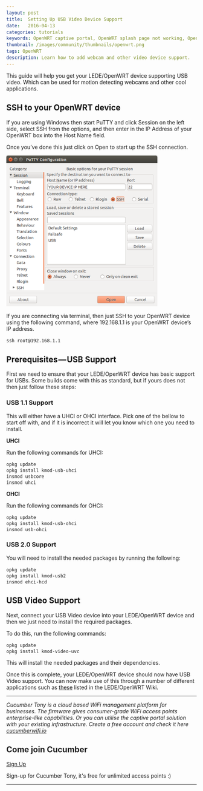 ```yaml
---
layout: post
title:  Setting Up USB Video Device Support
date:   2016-04-13
categories: tutorials
keywords: OpenWRT captive portal, OpenWRT splash page not working, OpenWRT splash page template, OpenWRT splash page free, OpenWRT splash page html, OpenWRT splash page hosting, OpenMesh captive portal, OpenMesh splash page not working, OpenMesh splash page template, OpenMesh splash page free, OpenMesh splash page html, OpenMesh splash page hosting, DD-WRT, OpenWRT Routing
thumbnail: /images/community/thumbnails/openwrt.png
tags: OpenWRT
description: Learn how to add webcam and other video device support.
---
```


This guide will help you get your LEDE/OpenWRT device supporting USB video. Which can be used for motion detecting webcams and other cool applications.

## SSH to your OpenWRT device

If you are using Windows then start PuTTY and click Session on the left side, select SSH from the options, and then enter in the IP Address of your OpenWRT box into the Host Name field.

Once you’ve done this just click on Open to start up the SSH connection.

<div class="mdl-typography--text-center">
  <img src="/images/community/tutorials/openwrt/puttyconfig.png" width="400px">
</div>

If you are connecting via terminal, then just SSH to your OpenWRT device using the following command, where 192.168.1.1 is your OpenWRT device’s IP address.

    ssh root@192.168.1.1

## Prerequisites — USB Support

First we need to ensure that your LEDE/OpenWRT device has basic support for USBs. Some builds come with this as standard, but if yours does not then just follow these steps:

### USB 1.1 Support

This will either have a UHCI or OHCI interface. Pick one of the bellow to start off with, and if it is incorrect it will let you know which one you need to install.

__UHCI__

Run the following commands for UHCI:

    opkg update
    opkg install kmod-usb-uhci
    insmod usbcore
    insmod uhci

__OHCI__

Run the following commands for OHCI:

    opkg update
    opkg install kmod-usb-ohci
    insmod usb-ohci

### USB 2.0 Support

You will need to install the needed packages by running the following:

    opkg update
    opkg install kmod-usb2
    insmod ehci-hcd

## USB Video Support

Next, connect your USB Video device into your LEDE/OpenWRT device and then we just need to install the required packages.

To do this, run the following commands:

    opkg update
    opkg install kmod-video-uvc

This will install the needed packages and their dependencies.

Once this is complete, your LEDE/OpenWRT device should now have USB Video support. You can now make use of this through a number of different applications such as [these](https://wiki.openwrt.org/doc/howto/usb.video#applications) listed in the LEDE/OpenWRT Wiki.

<hr>

*Cucumber Tony is a cloud based WiFi management platform for businesses. The firmware gives consumer-grade WiFi access points enterprise-like capabilities. Or you can utilise the captive portal solution with your existing infrastructure. Create a free account and check it here <a href="https://cucumberwifi.io">cucumberwifi.io</a>*


<div class="mdl-typography--text-center">

<h2>Come join Cucumber</h2>

<a href="https://my.ctapp.io/#/create" class="button success dst">Sign Up</a><br>

<p>Sign-up for Cucumber Tony, it's free for unlimited access points :)</p>

<hr>

</div>
